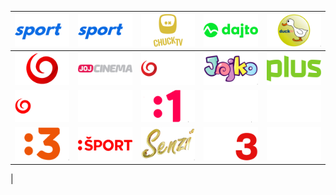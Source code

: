 | ![](https://raw.githubusercontent.com/RevGear/logo/master/Countries/SK/ArenaSport1.png)| ![](https://raw.githubusercontent.com/RevGear/logo/master/Countries/SK/ArenaSport2.png)| ![](https://raw.githubusercontent.com/RevGear/logo/master/Countries/SK/ChuckTV.png)| ![](https://raw.githubusercontent.com/RevGear/logo/master/Countries/SK/Dajto.png)| ![](https://raw.githubusercontent.com/RevGear/logo/master/Countries/SK/DuckTV.png)| 
|:---:|:---:|:---:|:---:|:---:| 
| ![](https://raw.githubusercontent.com/RevGear/logo/master/Countries/SK/JOJ.png)| ![](https://raw.githubusercontent.com/RevGear/logo/master/Countries/SK/JojCinema.png)| ![](https://raw.githubusercontent.com/RevGear/logo/master/Countries/SK/JojFamily.png)| ![](https://raw.githubusercontent.com/RevGear/logo/master/Countries/SK/Jojko.png)| ![](https://raw.githubusercontent.com/RevGear/logo/master/Countries/SK/JojPlus.png)| 
| ![](https://raw.githubusercontent.com/RevGear/logo/master/Countries/SK/JojSport.png)| ![](https://raw.githubusercontent.com/RevGear/logo/master/Countries/SK/Lifetv.png)| ![](https://raw.githubusercontent.com/RevGear/logo/master/Countries/SK/RTVS1.png)| ![](https://raw.githubusercontent.com/RevGear/logo/master/Countries/SK/RTVS2.png)| ![](https://raw.githubusercontent.com/RevGear/logo/master/Countries/SK/RTVS24.png)| 
| ![](https://raw.githubusercontent.com/RevGear/logo/master/Countries/SK/RTVS3.png)| ![](https://raw.githubusercontent.com/RevGear/logo/master/Countries/SK/RTVSSport.png)| ![](https://raw.githubusercontent.com/RevGear/logo/master/Countries/SK/Senzi.png)| ![](https://raw.githubusercontent.com/RevGear/logo/master/Countries/SK/TA3.png)| ![](https://raw.githubusercontent.com/RevGear/logo/master/Countries/SK/TVRaj.png)| 
 | 
